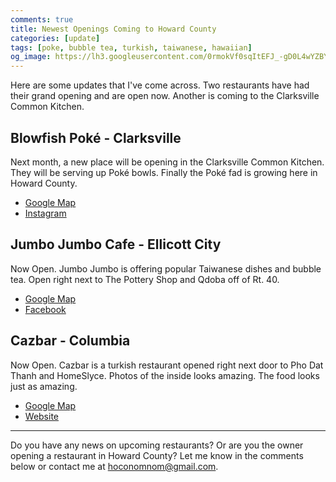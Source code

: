 ```yaml
---
comments: true
title: Newest Openings Coming to Howard County
categories: [update]
tags: [poke, bubble tea, turkish, taiwanese, hawaiian]
og_image: https://lh3.googleusercontent.com/0rmokVf0sqItEFJ_-gD0L4wYZBYioPO8jzC_zco0jB5L0iSAPkmQZxLNSZkxahEOjH3cqZWgfv0XRt61uSEnUI7mILnwF6vw88pRkRiTPbZxHlO7jJCbnVzJbqF3LN0WIel2KuMGKQ=w400
---
```


Here are some updates that I've come across. Two restaurants have had their grand opening and are open now. Another is coming to the Clarksville Common Kitchen.

<!--more-->

## Blowfish Poké - Clarksville
Next month, a new place will be opening in the Clarksville Common Kitchen. They will be serving up Poké bowls. Finally the Poké fad is growing here in Howard County.

* [Google Map](https://goo.gl/maps/S1bkiWpjfi8Ux32u8)
* [Instagram](https://www.instagram.com/blowfishpoke/)

## Jumbo Jumbo Cafe - Ellicott City
Now Open. Jumbo Jumbo is offering popular Taiwanese dishes and bubble tea. Open right next to The Pottery Shop and Qdoba off of Rt. 40.

* [Google Map](https://goo.gl/maps/ft158xKEyx8n9Hgp6)
* [Facebook](https://www.facebook.com/JumboJumboEllicottCity/)

## Cazbar - Columbia
Now Open. Cazbar is a turkish restaurant opened right next door to Pho Dat Thanh and HomeSlyce. Photos of the inside looks amazing. The food looks just as amazing.

* [Google Map](https://goo.gl/maps/PkvjJqUi2ZXV9NC88)
* [Website](http://www.cazbar.pro/)

----

Do you have any news on upcoming restaurants? Or are you the owner opening a restaurant in Howard County? Let me know in the comments below or contact me at [hoconomnom@gmail.com](mailto:hoconomnom@gmail.com).
